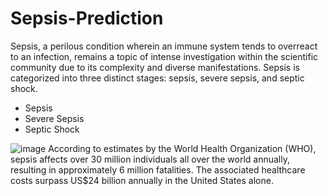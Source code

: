 # Sepsis-Prediction

Sepsis, a perilous condition wherein an immune system tends to overreact to an infection, remains a topic of intense investigation within the scientific community due to its complexity and diverse manifestations.
Sepsis is categorized into three distinct stages: sepsis, severe sepsis, and septic shock. 
- Sepsis
- Severe Sepsis
- Septic Shock
  
![image](https://github.com/theharshithr/Sepsis-Prediction/assets/55926625/86d68953-b1ad-4853-b0b0-b7d1aa9360b4)
According to estimates by the World Health Organization (WHO), sepsis affects over 30 million individuals all over the world annually, resulting in approximately 6 million fatalities. The associated healthcare costs surpass US$24 billion annually in the United States alone.
